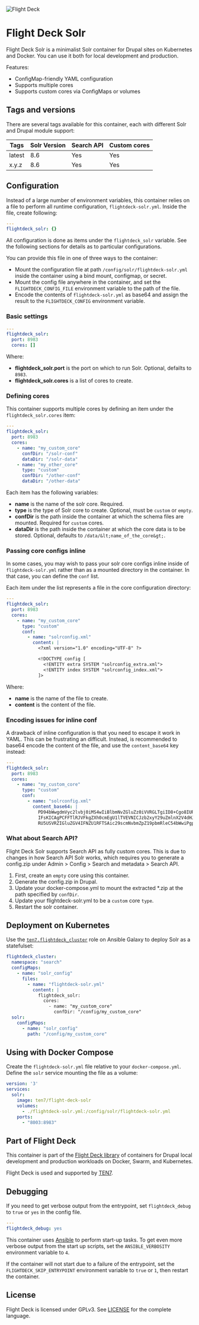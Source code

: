 ![Flight Deck](https://raw.githubusercontent.com/ten7/flight-deck/master/flightdeck-logo.png)

# Flight Deck Solr

Flight Deck Solr is a minimalist Solr container for Drupal sites on Kubernetes and Docker. You can use it both for local development and production.

Features:
* ConfigMap-friendly YAML configuration
* Supports multiple cores
* Supports custom cores via ConfigMaps or volumes

## Tags and versions

There are several tags available for this container, each with different Solr and Drupal module support:

| Tags | Solr Version | Search API | Custom cores |
| ---- | ------------ | ---------- | ------------ |
| latest | 8.6 | Yes | Yes |
| x.y.z | 8.6 | Yes | Yes |


## Configuration

Instead of a large number of environment variables, this container relies on a file to perform all runtime configuration, `flightdeck-solr.yml`. Inside the file, create following:

```yaml
---
flightdeck_solr: {}
```

All configuration is done as items under the `flightdeck_solr` variable. See the following sections for details as to particular configurations.

You can provide this file in one of three ways to the container:

* Mount the configuration file at path `/config/solr/flightdeck-solr.yml` inside the container using a bind mount, configmap, or secret.
* Mount the config file anywhere in the container, and set the `FLIGHTDECK_CONFIG_FILE` environment variable to the path of the file.
* Encode the contents of `flightdeck-solr.yml` as base64 and assign the result to the `FLIGHTDECK_CONFIG` environment variable.

### Basic settings

```yaml
---
flightdeck_solr:
  port: 8983
  cores: []
```

Where:
* **flightdeck_solr.port** is the port on which to run Solr. Optional, defailts to `8983`.
* **flightdeck_solr.cores** is a list of cores to create.

### Defining cores

This container supports multiple cores by defining an item under the `flightdeck_solr.cores` item:

```yaml
---
flightdeck_solr:
  port: 8983
  cores:
    - name: "my_custom_core"
      confDir: "/solr-conf"
      dataDir: "/solr-data"
    - name: "my_other_core"
      type: "custom"
      confDir: "/other-conf"
      dataDir: "/other-data"
```

Each item has the following variables:

* **name** is the name of the solr core. Required.
* **type** is the type of Solr core to create. Optional, must be `custom` or `empty`.
* **confDir** is the path inside the container at which the schema files are mounted. Required for `custom` cores.
* **dataDir** is the path inside the container at which the core data is to be stored. Optional, defaults to `/data/&lt;name_of_the_core&gt;`.

### Passing core configs inline

In some cases, you may wish to pass your solr core configs inline inside of `flightdeck-solr.yml` rather than as a mounted directory in the container. In that case, you can define the `conf` list.

Each item under the list represents a file in the core configuration directory:

```yaml
---
flightdeck_solr:
  port: 8983
  cores:
    - name: "my_custom_core"
      type: "custom"
      conf:
        - name: "solrconfig.xml"
          content: |
            <?xml version="1.0" encoding="UTF-8" ?>

            <!DOCTYPE config [
              <!ENTITY extra SYSTEM "solrconfig_extra.xml">
              <!ENTITY index SYSTEM "solrconfig_index.xml">
            ]>
```

Where:

* **name** is the name of the file to create.
* **content** is the content of the file.

### Encoding issues for inline conf

A drawback of inline configuration is that you need to escape it work in YAML. This can be frustrating an difficult. Instead, is recommended to base64 encode the content of the file, and use the `content_base64` key instead:

```yaml
---
flightdeck_solr:
  port: 8983
  cores:
    - name: "my_custom_core"
      type: "custom"
      conf:
        - name: "solrconfig.xml"
          content_base64: |
            PD94bWwgdmVyc2lvbj0iMS4wIiBlbmNvZGluZz0iVVRGLTgiID8+Cgo8IURPQ1RZUEUgY29uZmln
            IFsKICAgPCFFTlRJVFkgZXh0cmEgU1lTVEVNICJzb2xyY29uZmlnX2V4dHJhLnhtbCI+CiAgIDwh
            RU5USVRZIGluZGV4IFNZU1RFTSAic29scmNvbmZpZ19pbmRleC54bWwiPgpdPgo=
```

### What about Search API?

Flight Deck Solr supports Search API as fully custom cores. This is due to changes in how Search API Solr works, which requires you to generate a config.zip under Admin &gt; Config &gt; Search and metadata &gt; Search API.

1. First, create an `empty` core using this container.
2. Generate the config.zip in Drupal.
3. Update your docker-compose.yml to mount the extracted *.zip at the path specified by `confDir`.
4. Update your flightdeck-solr.yml to be a `custom` core `type`.
5. Restart the solr container.

## Deployment on Kubernetes

Use the [`ten7.flightdeck_cluster`](https://galaxy.ansible.com/ten7/flightdeck_cluster) role on Ansible Galaxy to deploy Solr as a statefulset:

```yaml
flightdeck_cluster:
  namespace: "search"
  configMaps:
    - name: "solr_config"
      files:
        - name: "flightdeck-solr.yml"
          content: |
            flightdeck_solr:
              cores:
                - name: "my_custom_core"
                  confDir: "/config/my_custom_core"
  solr:
    configMaps:
      - name: "solr_config"
        path: "/config/my_custom_core"
```

## Using with Docker Compose

Create the `flightdeck-solr.yml` file relative to your `docker-compose.yml`. Define the `solr` service mounting the file as a volume:

```yaml
version: '3'
services:
  solr:
    image: ten7/flight-deck-solr
    volumes:
      - ./flightdeck-solr.yml:/config/solr/flightdeck-solr.yml
    ports:
      - "8003:8983"
```

## Part of Flight Deck

This container is part of the [Flight Deck library](https://github.com/ten7/flight-deck) of containers for Drupal local development and production workloads on Docker, Swarm, and Kubernetes.

Flight Deck is used and supported by [TEN7](https://ten7.com/).


## Debugging

If you need to get verbose output from the entrypoint, set `flightdeck_debug` to `true` or `yes` in the config file.

```yaml
---
flightdeck_debug: yes
```

This container uses [Ansible](https://www.ansible.com/) to perform start-up tasks. To get even more verbose output from the start up scripts, set the `ANSIBLE_VERBOSITY` environment variable to `4`.

If the container will not start due to a failure of the entrypoint, set the `FLIGHTDECK_SKIP_ENTRYPOINT` environment variable to `true` or `1`, then restart the container.

## License

Flight Deck is licensed under GPLv3. See [LICENSE](https://raw.githubusercontent.com/ten7/flight-deck/master/LICENSE) for the complete language.
